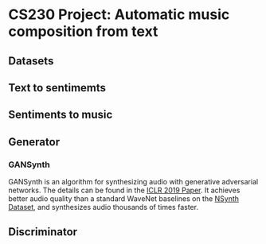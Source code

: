 # CS230 Project: Automatic music composition from text


## Datasets

## Text to sentimemts

## Sentiments to music 

## Generator

### GANSynth

GANSynth is an algorithm for synthesizing audio with generative adversarial networks.
The details can be found in the [ICLR 2019 Paper](https://openreview.net/forum?id=H1xQVn09FX). It achieves better audio quality than a standard WaveNet baselines on the [NSynth Dataset](https://magenta.tensorflow.org/datasets/nsynth), and synthesizes audio thousands of times faster.

## Discriminator
